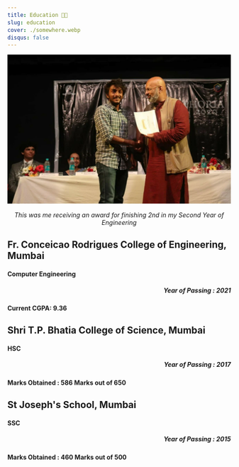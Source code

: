 ```yaml
---
title: Education 👨‍🎓
slug: education
cover: ./somewhere.webp
disqus: false
---
```


![Second Place](SecondPlace.webp)

<div style="text-align: center;">
<span style="font-style: italic;">This was me receiving an award for finishing 2nd in my Second Year of Engineering</span>
</div>

## Fr. Conceicao Rodrigues College of Engineering, Mumbai
<h4>Computer Engineering</h4>
<h5 style="text-align: right">Year of Passing : 2021</h5>
<h4>Current CGPA: 9.36</h4>

## Shri T.P. Bhatia College of Science, Mumbai
<h4>HSC</h4>
<h5 style="text-align: right">Year of Passing : 2017</h5>
<h4>Marks Obtained : 586 Marks out of 650</h4>

## St Joseph's School, Mumbai

<h4>SSC</h4>
<h5 style="text-align: right">Year of Passing : 2015</h5>
<h4>Marks Obtained : 460 Marks out of 500</h4>